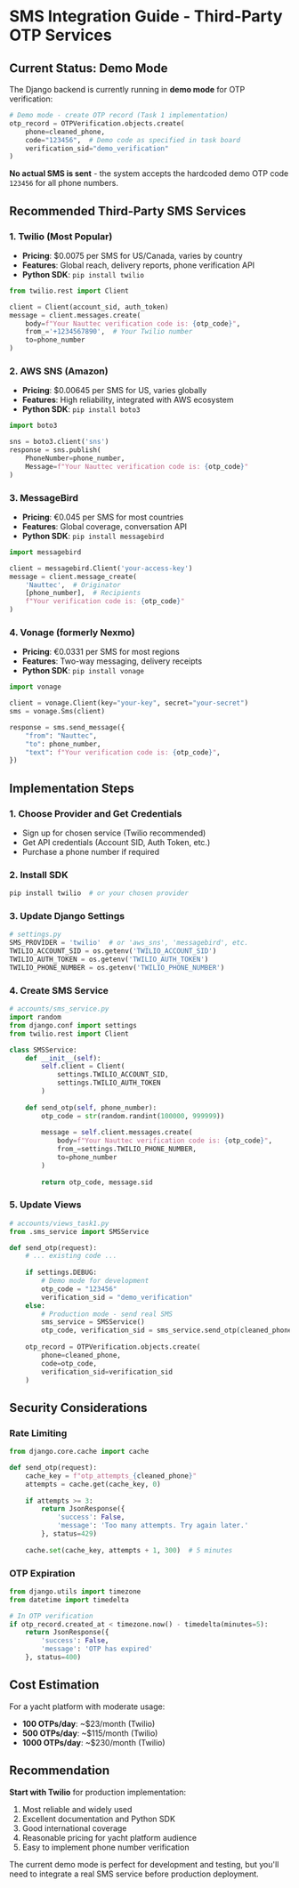 # SMS Integration Guide - Third-Party OTP Services

## Current Status: Demo Mode

The Django backend is currently running in **demo mode** for OTP verification:

```python
# Demo mode - create OTP record (Task 1 implementation)
otp_record = OTPVerification.objects.create(
    phone=cleaned_phone,
    code="123456",  # Demo code as specified in task board
    verification_sid="demo_verification"
)
```

**No actual SMS is sent** - the system accepts the hardcoded demo OTP code `123456` for all phone numbers.

## Recommended Third-Party SMS Services

### 1. **Twilio** (Most Popular)
- **Pricing**: $0.0075 per SMS for US/Canada, varies by country
- **Features**: Global reach, delivery reports, phone verification API
- **Python SDK**: `pip install twilio`

```python
from twilio.rest import Client

client = Client(account_sid, auth_token)
message = client.messages.create(
    body=f"Your Nauttec verification code is: {otp_code}",
    from_='+1234567890',  # Your Twilio number
    to=phone_number
)
```

### 2. **AWS SNS** (Amazon)
- **Pricing**: $0.00645 per SMS for US, varies globally
- **Features**: High reliability, integrated with AWS ecosystem
- **Python SDK**: `pip install boto3`

```python
import boto3

sns = boto3.client('sns')
response = sns.publish(
    PhoneNumber=phone_number,
    Message=f"Your Nauttec verification code is: {otp_code}"
)
```

### 3. **MessageBird**
- **Pricing**: €0.045 per SMS for most countries
- **Features**: Global coverage, conversation API
- **Python SDK**: `pip install messagebird`

```python
import messagebird

client = messagebird.Client('your-access-key')
message = client.message_create(
    'Nauttec',  # Originator
    [phone_number],  # Recipients
    f"Your verification code is: {otp_code}"
)
```

### 4. **Vonage (formerly Nexmo)**
- **Pricing**: €0.0331 per SMS for most regions
- **Features**: Two-way messaging, delivery receipts
- **Python SDK**: `pip install vonage`

```python
import vonage

client = vonage.Client(key="your-key", secret="your-secret")
sms = vonage.Sms(client)

response = sms.send_message({
    "from": "Nauttec",
    "to": phone_number,
    "text": f"Your verification code is: {otp_code}",
})
```

## Implementation Steps

### 1. Choose Provider and Get Credentials
- Sign up for chosen service (Twilio recommended)
- Get API credentials (Account SID, Auth Token, etc.)
- Purchase a phone number if required

### 2. Install SDK
```bash
pip install twilio  # or your chosen provider
```

### 3. Update Django Settings
```python
# settings.py
SMS_PROVIDER = 'twilio'  # or 'aws_sns', 'messagebird', etc.
TWILIO_ACCOUNT_SID = os.getenv('TWILIO_ACCOUNT_SID')
TWILIO_AUTH_TOKEN = os.getenv('TWILIO_AUTH_TOKEN')
TWILIO_PHONE_NUMBER = os.getenv('TWILIO_PHONE_NUMBER')
```

### 4. Create SMS Service
```python
# accounts/sms_service.py
import random
from django.conf import settings
from twilio.rest import Client

class SMSService:
    def __init__(self):
        self.client = Client(
            settings.TWILIO_ACCOUNT_SID,
            settings.TWILIO_AUTH_TOKEN
        )
    
    def send_otp(self, phone_number):
        otp_code = str(random.randint(100000, 999999))
        
        message = self.client.messages.create(
            body=f"Your Nauttec verification code is: {otp_code}",
            from_=settings.TWILIO_PHONE_NUMBER,
            to=phone_number
        )
        
        return otp_code, message.sid
```

### 5. Update Views
```python
# accounts/views_task1.py
from .sms_service import SMSService

def send_otp(request):
    # ... existing code ...
    
    if settings.DEBUG:
        # Demo mode for development
        otp_code = "123456"
        verification_sid = "demo_verification"
    else:
        # Production mode - send real SMS
        sms_service = SMSService()
        otp_code, verification_sid = sms_service.send_otp(cleaned_phone)
    
    otp_record = OTPVerification.objects.create(
        phone=cleaned_phone,
        code=otp_code,
        verification_sid=verification_sid
    )
```

## Security Considerations

### Rate Limiting
```python
from django.core.cache import cache

def send_otp(request):
    cache_key = f"otp_attempts_{cleaned_phone}"
    attempts = cache.get(cache_key, 0)
    
    if attempts >= 3:
        return JsonResponse({
            'success': False,
            'message': 'Too many attempts. Try again later.'
        }, status=429)
    
    cache.set(cache_key, attempts + 1, 300)  # 5 minutes
```

### OTP Expiration
```python
from django.utils import timezone
from datetime import timedelta

# In OTP verification
if otp_record.created_at < timezone.now() - timedelta(minutes=5):
    return JsonResponse({
        'success': False,
        'message': 'OTP has expired'
    }, status=400)
```

## Cost Estimation

For a yacht platform with moderate usage:
- **100 OTPs/day**: ~$23/month (Twilio)
- **500 OTPs/day**: ~$115/month (Twilio)
- **1000 OTPs/day**: ~$230/month (Twilio)

## Recommendation

**Start with Twilio** for production implementation:
1. Most reliable and widely used
2. Excellent documentation and Python SDK
3. Good international coverage
4. Reasonable pricing for yacht platform audience
5. Easy to implement phone number verification

The current demo mode is perfect for development and testing, but you'll need to integrate a real SMS service before production deployment.